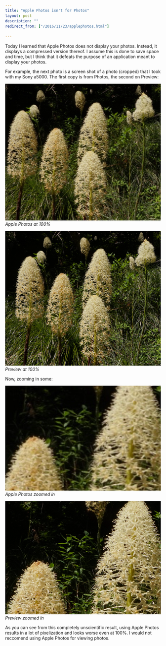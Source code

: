 ```yaml
---
title: "Apple Photos isn't for Photos"
layout: post
description: ""
redirect_from: ["/2016/11/23/applephotos.html"]

---
```

Today I learned that Apple Photos does not display your photos. Instead, it displays a compressed version thereof. I assume this is done to save space and time, but I think that it defeats the purpose of an application meant to display your photos. 

For example, the next photo is a screen shot of a photo (cropped) that I took with my Sony a5000. The first copy is from Photos, the second on Preview:

![Apple Photos at 100%](../res/photos100.png)
_Apple Photos at 100%_

![Preview at 100%](../res/preview100.png)
_Preview at 100%_

Now, zooming in some:

![Apple Photos zoomed in](../res/photosZoom.png)
_Apple Photos zoomed in_

![Preview zoomed in](../res/previewZoom.png)
_Preview zoomed in_

As you can see from this completely unscientific result, using Apple Photos results in a lot of pixelization and looks worse even at 100%. I would not reccomend using Apple Photos for viewing photos. 
